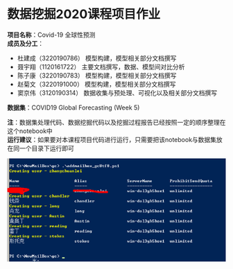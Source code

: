 # 数据挖掘2020课程项目作业

**项目名称**：Covid-19 全球性预测  
**成员及分工**：

- 杜建成（3220190786）
    模型构建，模型相关部分文档撰写  
- 聂宇翔（1120161722）
    主要文档撰写，数据、模型间对比分析
- 陈子康（3220190783）
    模型构建，模型相关部分文档撰写  
- 赵菊文（3220191000）
    模型构建，模型相关部分文档撰写  
- 窦京伟（3120190314） 
    数据收集与预处理、可视化以及相关部分文档撰写

**数据集**：COVID19 Global Forecasting (Week 5)

**注**：数据集处理代码、数据挖掘代码以及挖掘过程报告已经按照一定的顺序整理在这个notebook中  
**运行建议**：如果要对本课程项目代码进行运行，只需要把该notebook与数据集放在同一个目录下运行即可

![image](https://github.com/lexsaints/powershell/blob/master/IMG/ps2.png)
